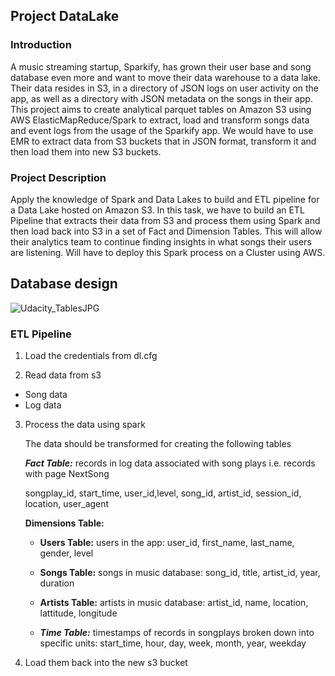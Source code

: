## Project DataLake

### Introduction
A music streaming startup, Sparkify, has grown their user base and song database even more and want to move their data warehouse to a data lake. Their data resides in S3, in a directory of JSON logs on user activity on the app, as well as a directory with JSON metadata on the songs in their app. This project aims to create analytical parquet tables on Amazon S3 using AWS ElasticMapReduce/Spark to extract, load and transform songs data and event logs from the usage of the Sparkify app. We would have to use EMR to extract data from S3 buckets that in JSON format, transform it and then load them into new S3 buckets.

### Project Description

Apply the knowledge of Spark and Data Lakes to build and ETL pipeline for a Data Lake hosted on Amazon S3. In this task, we have to build an ETL Pipeline that extracts their data from S3 and process them using Spark and then load back into S3 in a set of Fact and Dimension Tables. This will allow their analytics team to continue finding insights in what songs their users are listening. Will have to deploy this Spark process on a Cluster using AWS.

## Database design
![Udacity_TablesJPG](https://github.com/Kuriankkr/Udacity-Nanodegree-Data-Engineering/blob/master/Cloud%20Data%20Warehouses/Project%20Data%20Warehouse/Udacity_TablesJPG.JPG)

### ETL Pipeline

1) Load the credentials from dl.cfg

2) Read data from s3

  - Song data
  - Log data
  
3) Process the data using spark
   
   The data should be transformed for creating the following tables
   
   ***Fact Table:*** records in log data associated with song plays i.e. records with page NextSong
   
   songplay_id, start_time, user_id,level, song_id, artist_id, session_id, location, user_agent
    
   ****Dimensions Table:****
   
   - ****Users Table:****  users in the app:
     user_id, first_name, last_name, gender, level
    
   - ****Songs Table:****  songs in music database:
     song_id, title, artist_id, year, duration
    
   - ****Artists Table:****  artists in music database:
     artist_id, name, location, lattitude, longitude
    
   - ***Time Table:***  timestamps of records in songplays broken down into specific units:
     start_time, hour, day, week, month, year, weekday

4) Load them back into the new s3 bucket

